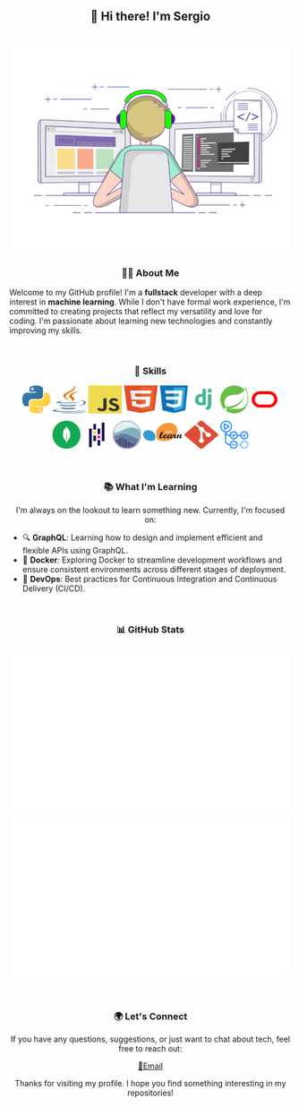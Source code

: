 <h2 align="center">👋 Hi there! I'm Sergio</h2>
<br>
<img align="center" src="https://raw.githubusercontent.com/hikigaya5/hikigaya5/main/icons/developer.gif" alt="GIF" width="650px"/>
<h3 align="center">🧑‍💻 About Me</h3>

<p align="left">
    Welcome to my GitHub profile! I'm a <strong>fullstack</strong> developer with a deep interest in <strong>machine learning</strong>. While I don't have formal work experience, I'm committed to creating projects that reflect my versatility and love for coding. I'm passionate about learning new technologies and constantly improving my skills.
</p>

<br>
<h3 align="center">🌟 Skills</h3>

<p align="center">
    <img src="https://raw.githubusercontent.com/hikigaya5/hikigaya5/main/icons/python.svg" alt="Python" width="50" height="50"/>
    <img src="https://raw.githubusercontent.com/hikigaya5/hikigaya5/main/icons/java.svg" alt="Java" width="60" height="50"/>
    <img src="https://raw.githubusercontent.com/hikigaya5/hikigaya5/main/icons/javascript.svg" alt="JavaScript" width="60" height="50"/>
    <img src="https://raw.githubusercontent.com/hikigaya5/hikigaya5/main/icons/html.svg" alt="HTML" width="60" height="50"/>
    <img src="https://raw.githubusercontent.com/hikigaya5/hikigaya5/main/icons/css.svg" alt="CSS" width="50" height="50"/>
    <img src="https://raw.githubusercontent.com/hikigaya5/hikigaya5/main/icons/django.svg" alt="Django" width="50" height="50"/>
    <img src="https://raw.githubusercontent.com/hikigaya5/hikigaya5/main/icons/spring.svg" alt="Spring" width="50" height="50"/>
    <img src="https://raw.githubusercontent.com/hikigaya5/hikigaya5/main/icons/oracle.svg" alt="Oracle" width="50" height="50"/>
    <img src="https://raw.githubusercontent.com/hikigaya5/hikigaya5/main/icons/mongodb.svg" alt="MongoDB" width="50" height="50"/>
    <img src="https://raw.githubusercontent.com/hikigaya5/hikigaya5/main/icons/pandas.svg" alt="Pandas" width="50" height="50"/>
    <img src="https://raw.githubusercontent.com/hikigaya5/hikigaya5/main/icons/seaborn.svg" alt="Seaborn" width="50" height="50"/>
    <img src="https://raw.githubusercontent.com/hikigaya5/hikigaya5/main/icons/scikit-learn.svg" alt="Scikit-learn" width="70" height="60"/>
    <img src="https://raw.githubusercontent.com/hikigaya5/hikigaya5/main/icons/git.svg" alt="Git" width="60" height="50"/>
    <img src="https://raw.githubusercontent.com/hikigaya5/hikigaya5/main/icons/github%20actions.svg" alt="GitHub Actions" width="50" height="50"/>
</p>
<br>
<h3 align="center">📚 What I'm Learning</h3>

<p align="center">
    I'm always on the lookout to learn something new. Currently, I'm focused on:
</p>

<ul>
    <li>🔍 <strong>GraphQL</strong>: Learning how to design and implement efficient and flexible APIs using GraphQL.</li>
    <li>🐳 <strong>Docker</strong>: Exploring Docker to streamline development workflows and ensure consistent environments across different stages of deployment.</li>
    <li>🔧 <strong>DevOps</strong>: Best practices for Continuous Integration and Continuous Delivery (CI/CD).</li>
</ul>
<!--
<h3 align="center">🚀 Featured Projects</h3>

<p align="center">
    Here are some of my projects that I'm proud to share:
</p>

<ul>
    <li><strong>[Project Example 1](#)</strong>: A fullstack web application for [brief description].</li>
    <li><strong>[Project Example 2](#)</strong>: A Machine Learning model that [brief description].</li>
    <li><strong>[Project Example 3](#)</strong>: A CLI tool for [brief description].</li>
</ul>
-->
<br>
<h3 align="center">📊 GitHub Stats</h3>
<div align="center"><a href='https://github.com/rahul-jha98/github-stats-transparent'>
  
![Stats Overview](https://raw.githubusercontent.com/hikigaya5/github-stats-transparent/output/generated/overview.svg)
![Most Used Languages](https://raw.githubusercontent.com/hikigaya5/github-stats-transparent/output/generated/languages.svg)

</a>
</div>
<br>
<h3 align="center">🌍 Let's Connect</h3>

<p align="center">
    If you have any questions, suggestions, or just want to chat about tech, feel free to reach out:
</p>

<p align="center">
    <a href="mailto:your-sersanchezkumite@gmail.com">📧Email</a>
</p>

<p align="center">Thanks for visiting my profile. I hope you find something interesting in my repositories!</p>
